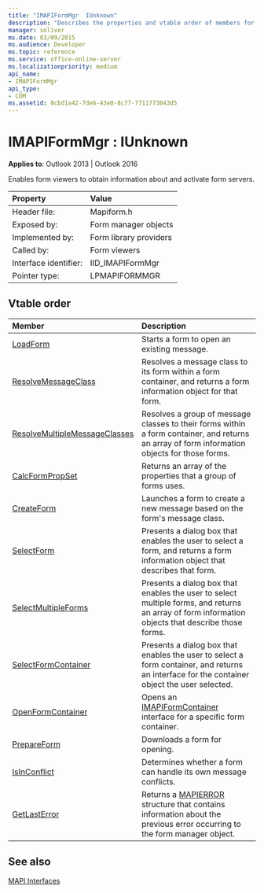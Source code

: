 ```yaml
---
title: "IMAPIFormMgr  IUnknown"
description: "Describes the properties and vtable order of members for IMAPIFormMgrIUnknown, which enables form viewers to obtain information about and activate form servers."
manager: soliver
ms.date: 03/09/2015
ms.audience: Developer
ms.topic: reference
ms.service: office-online-server
ms.localizationpriority: medium
api_name:
- IMAPIFormMgr
api_type:
- COM
ms.assetid: 8cbd1a42-7de6-43e0-8c77-7711773843d5
---
```


# IMAPIFormMgr : IUnknown

  
  
**Applies to**: Outlook 2013 | Outlook 2016 
  
Enables form viewers to obtain information about and activate form servers. 
  
|Property |Value |
|:-----|:-----|
|Header file:  <br/> |Mapiform.h  <br/> |
|Exposed by:  <br/> |Form manager objects  <br/> |
|Implemented by:  <br/> |Form library providers  <br/> |
|Called by:  <br/> |Form viewers  <br/> |
|Interface identifier:  <br/> |IID_IMAPIFormMgr  <br/> |
|Pointer type:  <br/> |LPMAPIFORMMGR  <br/> |
   
## Vtable order

|Member |Description |
|:-----|:-----|
|[LoadForm](imapiformmgr-loadform.md) <br/> |Starts a form to open an existing message. |
|[ResolveMessageClass](imapiformmgr-resolvemessageclass.md) <br/> |Resolves a message class to its form within a form container, and returns a form information object for that form. |
|[ResolveMultipleMessageClasses](imapiformmgr-resolvemultiplemessageclasses.md) <br/> |Resolves a group of message classes to their forms within a form container, and returns an array of form information objects for those forms. |
|[CalcFormPropSet](imapiformmgr-calcformpropset.md) <br/> |Returns an array of the properties that a group of forms uses. |
|[CreateForm](imapiformmgr-createform.md) <br/> |Launches a form to create a new message based on the form's message class. |
|[SelectForm](imapiformmgr-selectform.md) <br/> |Presents a dialog box that enables the user to select a form, and returns a form information object that describes that form. |
|[SelectMultipleForms](imapiformmgr-selectmultipleforms.md) <br/> |Presents a dialog box that enables the user to select multiple forms, and returns an array of form information objects that describe those forms. |
|[SelectFormContainer](imapiformmgr-selectformcontainer.md) <br/> |Presents a dialog box that enables the user to select a form container, and returns an interface for the container object the user selected. |
|[OpenFormContainer](imapiformmgr-openformcontainer.md) <br/> |Opens an [IMAPIFormContainer](imapiformcontaineriunknown.md) interface for a specific form container. |
|[PrepareForm](imapiformmgr-prepareform.md) <br/> |Downloads a form for opening. |
|[IsInConflict](imapiformmgr-isinconflict.md) <br/> |Determines whether a form can handle its own message conflicts. |
|[GetLastError](imapiformmgr-getlasterror.md) <br/> |Returns a [MAPIERROR](mapierror.md) structure that contains information about the previous error occurring to the form manager object. |
   
## See also



[MAPI Interfaces](mapi-interfaces.md)

